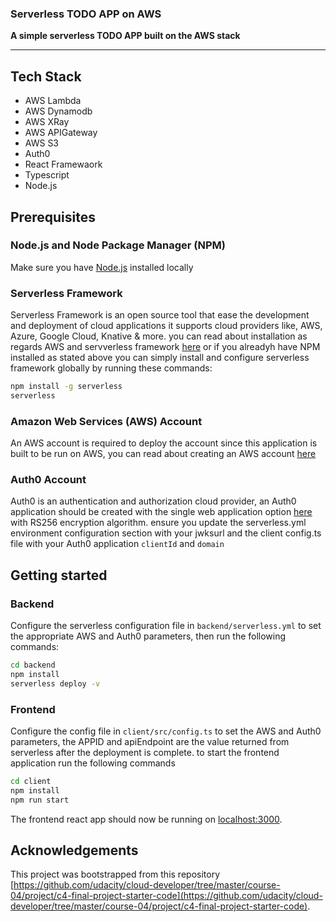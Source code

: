 ### Serverless TODO APP on AWS

**A simple serverless TODO APP built on the AWS stack**

---

## Tech Stack
- AWS Lambda
- AWS Dynamodb
- AWS XRay
- AWS APIGateway
- AWS S3
- Auth0
- React Framewaork
- Typescript
- Node.js

## Prerequisites

### Node.js and Node Package Manager (NPM)
Make sure you have [Node.js](http://nodejs.org/) installed locally

### Serverless Framework
Serverless Framework is an open source tool that ease the development and deployment of cloud applications it supports cloud providers like, AWS, Azure, Google Cloud, Knative & more. you can read about installation as regards AWS and servverless framework [here](https://www.serverless.com/framework/docs/providers/aws/guide/installation/) or if you alreadyh have NPM installed as stated above you can simply install and configure serverless framework globally by running these commands:

```sh
npm install -g serverless
serverless
```

### Amazon Web Services (AWS) Account
An AWS account is required to deploy the account since this application is built to be run on AWS, you can read about creating an AWS account [here](https://aws.amazon.com/premiumsupport/knowledge-center/create-and-activate-aws-account/)

### Auth0 Account
Auth0 is an authentication and authorization cloud provider, an Auth0 application should be created with the single web application option [here](https://auth0.com/docs/quickstart/spa) with RS256 encryption algorithm. ensure you update the serverless.yml environment configuration section with your jwksurl and the client config.ts file with your Auth0 application `clientId` and `domain`

## Getting started

### Backend

Configure the serverless configuration file in `backend/serverless.yml` to set the appropriate AWS and Auth0 parameters, then run the following commands:

```sh
cd backend
npm install
serverless deploy -v
```

### Frontend
Configure the config file in `client/src/config.ts` to set the AWS and Auth0 parameters, the APPID and apiEndpoint are the value returned from serverless after the deployment is complete. to start the frontend application run the following commands

```sh
cd client
npm install
npm run start
```

The frontend react app should now be running on [localhost:3000](http://localhost:3000/).

## Acknowledgements

This project was bootstrapped from this repository [https://github.com/udacity/cloud-developer/tree/master/course-04/project/c4-final-project-starter-code](https://github.com/udacity/cloud-developer/tree/master/course-04/project/c4-final-project-starter-code).
